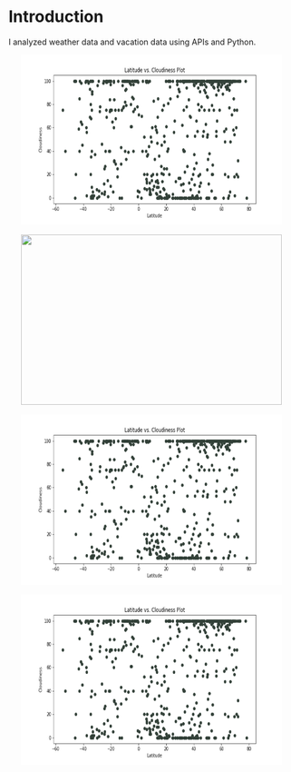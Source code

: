 # Introduction

I analyzed weather data and vacation data using APIs and Python.

<p align="center">
  <img width="460" height="300" src="lat_cloud.png">
</p>

<p align="center">
  <img width="460" height="300" src="lat_humid.png">
</p>

<p align="center">
  <img width="460" height="300" src="lat_cloud.png">
</p>

<p align="center">
  <img width="460" height="300" src="lat_cloud.png">
</p>

